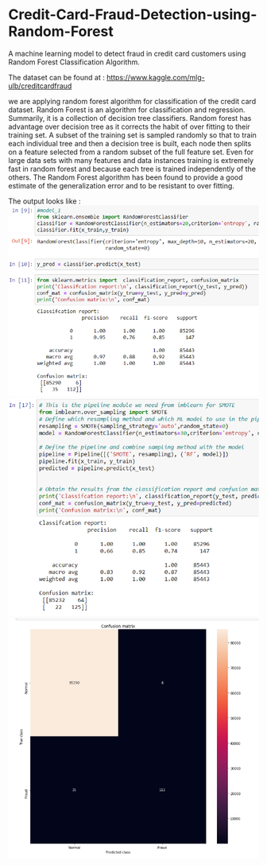 # Credit-Card-Fraud-Detection-using-Random-Forest
A machine learning model to detect fraud in credit card customers using Random Forest Classification Algorithm. <br />

The dataset can be found at : https://www.kaggle.com/mlg-ulb/creditcardfraud <br />

we are applying random forest
algorithm for classification of the credit card dataset.
Random Forest is an algorithm for classification and
regression. Summarily, it is a collection of decision tree
classifiers. Random forest has advantage over decision tree
as it corrects the habit of over fitting to their training set. A
subset of the training set is sampled randomly so that to
train each individual tree and then a decision tree is built,
each node then splits on a feature selected from a random
subset of the full feature set. Even for large data sets with
many features and data instances training is extremely fast
in random forest and because each tree is trained
independently of the others. The Random Forest algorithm
has been found to provide a good estimate of the
generalization error and to be resistant to over fitting. <br />

The output looks like : 
![Screenshot](credit1.PNG)
![Screenshot](credit2.PNG)
![Screenshot](credit3.PNG)

